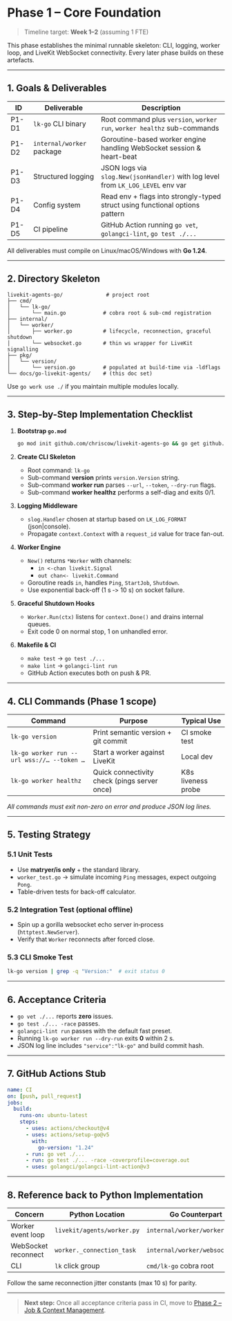 <!--
Copyright 2024 LiveKit

Licensed under the Apache License, Version 2.0 (the "License");
you may not use this file except in compliance with the License.
You may obtain a copy of the License at

    http://www.apache.org/licenses/LICENSE-2.0

Unless required by applicable law or agreed to in writing, software
distributed under the License is distributed on an "AS IS" BASIS,
WITHOUT WARRANTIES OR CONDITIONS OF ANY KIND, either express or implied.
See the License for the specific language governing permissions and
limitations under the License.
-->

# Phase 1 – Core Foundation

> Timeline target: **Week 1–2** (assuming 1 FTE)

This phase establishes the minimal runnable skeleton: CLI, logging, worker loop, and LiveKit WebSocket connectivity. Every later phase builds on these artefacts.

---

## 1. Goals & Deliverables

| ID | Deliverable | Description |
|----|-------------|-------------|
| P1-D1 | `lk-go` CLI binary | Root command plus `version`, `worker run`, `worker healthz` sub-commands |
| P1-D2 | `internal/worker` package | Goroutine-based worker engine handling WebSocket session & heart-beat |
| P1-D3 | Structured logging | JSON logs via `slog.New(jsonHandler)` with log level from `LK_LOG_LEVEL` env var |
| P1-D4 | Config system | Read env + flags into strongly-typed struct using functional options pattern |
| P1-D5 | CI pipeline | GitHub Action running `go vet`, `golangci-lint`, `go test ./...` |

All deliverables must compile on Linux/macOS/Windows with **Go 1.24**.

---

## 2. Directory Skeleton

```text
livekit-agents-go/              # project root
├── cmd/
│   └── lk-go/
│       └── main.go            # cobra root & sub-cmd registration
├── internal/
│   └── worker/
│       ├── worker.go          # lifecycle, reconnection, graceful shutdown
│       └── websocket.go       # thin ws wrapper for LiveKit signalling
├── pkg/
│   └── version/
│       └── version.go         # populated at build-time via -ldflags
└── docs/go-livekit-agents/    # (this doc set)
```

Use `go work use ./` if you maintain multiple modules locally.

---

## 3. Step-by-Step Implementation Checklist

1. **Bootstrap `go.mod`**  
   ```bash
   go mod init github.com/chriscow/livekit-agents-go && go get github.com/spf13/cobra@v1
   ```

2. **Create CLI Skeleton**  
   * Root command: `lk-go`
   * Sub-command **version** prints `version.Version` string.
   * Sub-command **worker run** parses `--url`, `--token`, `--dry-run` flags.
   * Sub-command **worker healthz** performs a self-diag and exits 0/1.

3. **Logging Middleware**  
   * `slog.Handler` chosen at startup based on `LK_LOG_FORMAT` (json|console).
   * Propagate `context.Context` with a `request_id` value for trace fan-out.

4. **Worker Engine**  
   * `New()` returns `*Worker` with channels:
     * `in <-chan livekit.Signal`
     * `out chan<- livekit.Command`
   * Goroutine reads `in`, handles `Ping`, `StartJob`, `Shutdown`.
   * Use exponential back-off (1 s ‑> 10 s) on socket failure.

5. **Graceful Shutdown Hooks**  
   * `Worker.Run(ctx)` listens for `context.Done()` and drains internal queues.
   * Exit code 0 on normal stop, 1 on unhandled error.

6. **Makefile & CI**  
   * `make test` → `go test ./...`
   * `make lint` → `golangci-lint run`
   * GitHub Action executes both on push & PR.

---

## 4. CLI Commands (Phase 1 scope)

| Command | Purpose | Typical Use |
|---------|---------|-------------|
| `lk-go version` | Print semantic version + git commit | CI smoke test |
| `lk-go worker run --url wss://… --token …` | Start a worker against LiveKit | Local dev |
| `lk-go worker healthz` | Quick connectivity check (pings server once) | K8s liveness probe |

_All commands must exit non-zero on error and produce JSON log lines._

---

## 5. Testing Strategy

### 5.1 Unit Tests

* Use **matryer/is only** + the standard library.
* `worker_test.go` → simulate incoming `Ping` messages, expect outgoing `Pong`.
* Table-driven tests for back-off calculator.

### 5.2 Integration Test (optional offline)

* Spin up a gorilla websocket echo server in‐process (`httptest.NewServer`).
* Verify that `Worker` reconnects after forced close.

### 5.3 CLI Smoke Test

```bash
lk-go version | grep -q "Version:"  # exit status 0
```

---

## 6. Acceptance Criteria

* `go vet ./...` reports **zero** issues.
* `go test ./... -race` passes.
* `golangci-lint run` passes with the default fast preset.
* Running `lk-go worker run --dry-run` exits **0** within 2 s.
* JSON log line includes `"service":"lk-go"` and build commit hash.

---

## 7. GitHub Actions Stub

```yaml
name: CI
on: [push, pull_request]
jobs:
  build:
    runs-on: ubuntu-latest
    steps:
      - uses: actions/checkout@v4
      - uses: actions/setup-go@v5
        with:
          go-version: "1.24"
      - run: go vet ./...
      - run: go test ./... -race -coverprofile=coverage.out
      - uses: golangci/golangci-lint-action@v3
```

---

## 8. Reference back to Python Implementation

| Concern | Python Location | Go Counterpart |
|---------|-----------------|----------------|
| Worker event loop | `livekit/agents/worker.py` | `internal/worker/worker.go` |
| WebSocket reconnect | `worker._connection_task` | `internal/worker/websocket.go` |
| CLI | `lk` click group | `cmd/lk-go` cobra root |

Follow the same reconnection jitter constants (max 10 s) for parity.

---

> **Next step:** Once all acceptance criteria pass in CI, move to [Phase 2 – Job & Context Management](phase-2_job_context_management.md). 
